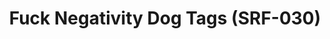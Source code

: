 ---
ee_id: '4306'
site: '1'
type: '2'
long_id: 2015-162 Fuck Negativity Dog Tags (SRF-030)
url: 2015-162-fuck-negativity-dog-tags-srf-030
year: '2015'
medium: Dog tags ...
commission:
add_credit:
dims:
pitch:
ps:
live_url:
related: "[4277] [2014-088-going-negative-lakes] 2014-088 Going Negative / Lakes"
title: Fuck Negativity Dog Tags (SRF-030)
youtube:
imgs: |-
  fuck-negativity-dogtag-SRF-030-2015-162-detail-database-ih.jpg
  fuck-negativity-dogtag-SRF-030-2015-162-full-1-database-ih.jpg
subheading:
year2: '2015'
download:
add_credits:
related_code:
! '':
layout: things-i-made
---